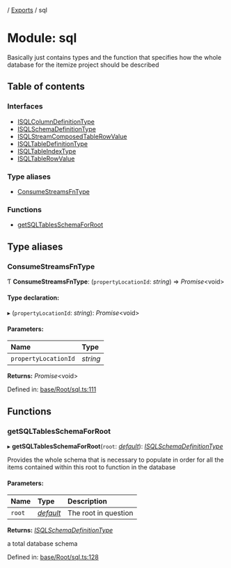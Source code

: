[](../README.md) / [Exports](../modules.md) / sql

# Module: sql

Basically just contains types and the function that specifies how the whole
database for the itemize project should be described

## Table of contents

### Interfaces

- [ISQLColumnDefinitionType](../interfaces/sql.isqlcolumndefinitiontype.md)
- [ISQLSchemaDefinitionType](../interfaces/sql.isqlschemadefinitiontype.md)
- [ISQLStreamComposedTableRowValue](../interfaces/sql.isqlstreamcomposedtablerowvalue.md)
- [ISQLTableDefinitionType](../interfaces/sql.isqltabledefinitiontype.md)
- [ISQLTableIndexType](../interfaces/sql.isqltableindextype.md)
- [ISQLTableRowValue](../interfaces/sql.isqltablerowvalue.md)

### Type aliases

- [ConsumeStreamsFnType](sql.md#consumestreamsfntype)

### Functions

- [getSQLTablesSchemaForRoot](sql.md#getsqltablesschemaforroot)

## Type aliases

### ConsumeStreamsFnType

Ƭ **ConsumeStreamsFnType**: (`propertyLocationId`: *string*) => *Promise*<void\>

#### Type declaration:

▸ (`propertyLocationId`: *string*): *Promise*<void\>

#### Parameters:

Name | Type |
:------ | :------ |
`propertyLocationId` | *string* |

**Returns:** *Promise*<void\>

Defined in: [base/Root/sql.ts:111](https://github.com/onzag/itemize/blob/0569bdf2/base/Root/sql.ts#L111)

## Functions

### getSQLTablesSchemaForRoot

▸ **getSQLTablesSchemaForRoot**(`root`: [*default*](../classes/root.default.md)): [*ISQLSchemaDefinitionType*](../interfaces/sql.isqlschemadefinitiontype.md)

Provides the whole schema that is necessary to populate
in order for all the items contained within this root
to function in the database

#### Parameters:

Name | Type | Description |
:------ | :------ | :------ |
`root` | [*default*](../classes/root.default.md) | The root in question   |

**Returns:** [*ISQLSchemaDefinitionType*](../interfaces/sql.isqlschemadefinitiontype.md)

a total database schema

Defined in: [base/Root/sql.ts:128](https://github.com/onzag/itemize/blob/0569bdf2/base/Root/sql.ts#L128)
